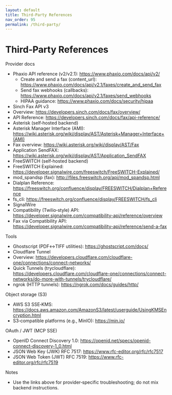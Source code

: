 ```yaml
---
layout: default
title: Third‑Party References
nav_order: 95
permalink: /third-party/
---
```


# Third‑Party References

Provider docs
- Phaxio API reference (v2/v2.1): <https://www.phaxio.com/docs/api/v2/>
  - Create and send a fax (content_url): <https://www.phaxio.com/docs/api/v2.1/faxes/create_and_send_fax>
  - Send fax webhooks (callbacks): <https://www.phaxio.com/docs/api/v2.1/faxes/send_webhooks>
  - HIPAA guidance: <https://www.phaxio.com/docs/security/hipaa>
- Sinch Fax API v3
- Overview: <https://developers.sinch.com/docs/fax/overview/>
- API Reference: <https://developers.sinch.com/docs/fax/api-reference/>
- Asterisk (self‑hosted backend)
- Asterisk Manager Interface (AMI): <https://wiki.asterisk.org/wiki/display/AST/Asterisk+Manager+Interface+(AMI)>
- Fax overview: <https://wiki.asterisk.org/wiki/display/AST/Fax>
- Application SendFAX: <https://wiki.asterisk.org/wiki/display/AST/Application_SendFAX>
- FreeSWITCH (self‑hosted backend)
- FreeSWITCH Explained: <https://developer.signalwire.com/freeswitch/FreeSWITCH-Explained/>
- mod_spandsp (fax): <http://files.freeswitch.org/api/mod_spandsp.html>
- Dialplan Reference: <https://freeswitch.org/confluence/display/FREESWITCH/Dialplan+Reference>
- fs_cli: <https://freeswitch.org/confluence/display/FREESWITCH/fs_cli>
- SignalWire
- Compatibility (Twilio‑style) API: <https://developer.signalwire.com/compatibility-api/reference/overview>
- Fax via Compatibility API: <https://developer.signalwire.com/compatibility-api/reference/send-a-fax>

Tools
- Ghostscript (PDF↔TIFF utilities): <https://ghostscript.com/docs/>
- Cloudflare Tunnel
- Overview: <https://developers.cloudflare.com/cloudflare-one/connections/connect-networks/>
- Quick Tunnels (trycloudflare): <https://developers.cloudflare.com/cloudflare-one/connections/connect-networks/do-more-with-tunnels/trycloudflare/>
- ngrok (HTTP tunnels): <https://ngrok.com/docs/guides/http/>

Object storage (S3)
- AWS S3 SSE‑KMS: <https://docs.aws.amazon.com/AmazonS3/latest/userguide/UsingKMSEncryption.html>
- S3‑compatible platforms (e.g., MinIO): <https://min.io/>

OAuth / JWT (MCP SSE)
- OpenID Connect Discovery 1.0: <https://openid.net/specs/openid-connect-discovery-1_0.html>
- JSON Web Key (JWK) RFC 7517: <https://www.rfc-editor.org/rfc/rfc7517>
- JSON Web Token (JWT) RFC 7519: <https://www.rfc-editor.org/rfc/rfc7519>

Notes
- Use the links above for provider‑specific troubleshooting; do not mix backend instructions.
